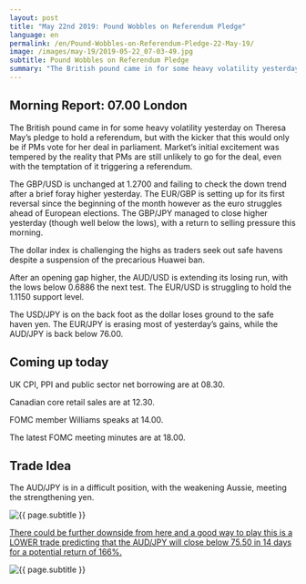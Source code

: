 ```yaml
---
layout: post
title: "May 22nd 2019: Pound Wobbles on Referendum Pledge"
language: en
permalink: /en/Pound-Wobbles-on-Referendum-Pledge-22-May-19/
image: /images/may-19/2019-05-22_07-03-49.jpg
subtitle: Pound Wobbles on Referendum Pledge
summary: "The British pound came in for some heavy volatility yesterday on Theresa May’s pledge to hold a referendum, but with the kicker that this would only be if PMs vote for her deal in parliament. Market’s initial excitement was tempered by the reality that PMs are still unlikely to go for the deal"
---
```

## Morning Report: 07.00 London

The British pound came in for some heavy volatility yesterday on Theresa May’s pledge to hold a referendum, but with the kicker that this would only be if PMs vote for her deal in parliament. Market’s initial excitement was tempered by the reality that PMs are still unlikely to go for the deal, even with the temptation of it triggering a referendum. 

The GBP/USD is unchanged at 1.2700 and failing to check the down trend after a brief foray higher yesterday. The EUR/GBP is setting up for its first reversal since the beginning of the month however as the euro struggles ahead of European elections. The GBP/JPY managed to close higher yesterday (though well below the lows), with a return to selling pressure this morning. 

The dollar index is challenging the highs as traders seek out safe havens despite a suspension of the precarious Huawei ban. 

After an opening gap higher, the AUD/USD is extending its losing run, with the lows below 0.6886 the next test. The EUR/USD is struggling to hold the 1.1150 support level. 

The USD/JPY is on the back foot as the dollar loses ground to the safe haven yen. The EUR/JPY is erasing most of yesterday’s gains, while the AUD/JPY is back below 76.00. 

## Coming up today	

UK CPI, PPI and public sector net borrowing are at 08.30. 

Canadian core retail sales are at 12.30. 

FOMC member Williams speaks at 14.00. 

The latest FOMC meeting minutes are at 18.00. 

## Trade Idea

The AUD/JPY is in a difficult position, with the weakening Aussie, meeting the strengthening yen.

<img class="post-image" src="{{ site.url }}/images/may-19/2019-05-22_07-03-49.jpg" alt="{{ page.subtitle }}" title="{{ page.subtitle }}">

<a href="%LINK%%?currency=GBP&market=forex&underlying=frxAUDJPY&formname=higherlower&duration_amount=14&duration_units=d&amount=10&amount_type=stake&expiry_type=duration&barrier=75.50" target="_blank" rel="noopener noreferrer nofollow">There could be further downside from here and a good way to play this is a LOWER trade predicting that the AUD/JPY will close below 75.50 in 14 days for a potential return of 166%.</a>

<img class="post-image" src="{{ site.url }}/images/may-19/2019-05-22_07-02-46.jpg" alt="{{ page.subtitle }}" title="{{ page.subtitle }}">